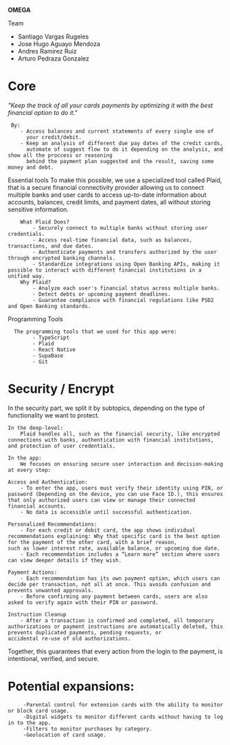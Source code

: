 **OMEGA**

Team
 - Santiago Vargas Rugeles 
 - Jose Hugo Aguayo Mendoza
 - Andres Ramirez Ruiz
 - Arturo Pedraza Gonzalez 

# Core
   *"Keep the track of all your cards payments by optimizing it with the best financial option to do it."*
       
     By:
        - Access balances and current statements of every single one of 
          your credit/debit. 
        - Keep an analysis of different due pay dates of the credit cards,
          automate of suggest flow to do it depending on the analysis, and show all the proccess or reasoning
          behind the payment plan suggested and the result, saving some money and debt.
    
        
   Essential tools
        To make this possible, we use a specialized tool called Plaid, that is a secure financial connectivity provider allowing us to connect multiple banks and user cards to access up-to-date information about accounts, balances, credit limits, and payment dates, all without storing sensitive information. 
        
        What Plaid Does?
            - Securely connect to multiple banks without storing user credentials.  
            - Access real-time financial data, such as balances, transactions, and due dates.  
            - Authenticate payments and transfers authorized by the user through encrypted banking channels.  
            - Standardize integrations using Open Banking APIs, making it possible to interact with different financial institutions in a unified way.
        Why Plaid?
            - Analyze each user's financial status across multiple banks.  
            - Detect debts or upcoming payment deadlines.  
            - Guarantee compliance with financial regulations like PSD2 and Open Banking standards.
        
   Programming Tools
        
      The programming tools that we used for this app were:
            - TypeScript
            - Plaid
            - React Native
            - SupaBase
            - Git
            
             
# Security / Encrypt

   In the security part, we split it by subtopics, depending on the type of functionality we want to protect.
   
    In the deep-level:
        Plaid handles all, such as the financial security, like encrypted connections with banks, authentication with financial institutions, and protection of user credentials. 
        
    In the app:
        We focuses on ensuring secure user interaction and decision-making at every step:
        
    Access and Authentication:
        - To enter the app, users must verify their identity using PIN, or password (Depending on the device, you can use Face ID.), this ensures that only authorized users can view or manage their connected financial accounts.  
        - No data is accessible until successful authentication.

    Personalized Recommendations:
        - For each credit or debit card, the app shows individual recommendations explaining: Why that specific card is the best option for the payment of the other card, with a brief reason,              such as lower interest rate, available balance, or upcoming due date.  
        - Each recommendation includes a “Learn more” section where users can view deeper details if they wish.

    Payment Actions:
        - Each recommendation has its own payment option, which users can decide per transaction, not all at once. This avoids confusion and prevents unwanted approvals.  
        - Before confirming any payment between cards, users are also asked to verify again with their PIN or password.

    Instruction Cleanup
        - After a transaction is confirmed and completed, all temporary authorizations or payment instructions are automatically deleted, this prevents duplicated payments, pending requests, or            accidental re-use of old authorizations.

   Together, this guarantees that every action from the login to the payment, is intentional, verified, and secure.
   
# Potential expansions:
        
         -Parental control for extension cards with the ability to monitor or block card usage.
         -Digital widgets to monitor different cards without having to log in to the app.
         -Filters to monitor purchases by category.
         -Geolocation of card usage.

    

